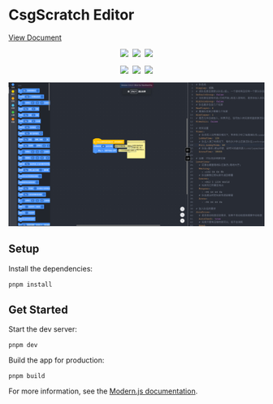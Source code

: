 # CsgScratch Editor

[View Document](https://www.wolai.com/newnan/cPurm6edhJ5sv1JDRoYyd5)

<center>

[![](https://img.shields.io/github/stars/NewNanCity/CsgScratch?style=for-the-badge&color=red)](https://github.com/NewNanCity/CsgScratch)&nbsp;&nbsp;[![](https://img.shields.io/github/forks/NewNanCity/CsgScratch?style=for-the-badge)](https://github.com/NewNanCity/CsgScratch)&nbsp;&nbsp;[![](https://img.shields.io/github/issues/NewNanCity/CsgScratch?style=for-the-badge)](https://github.com/NewNanCity/CsgScratch)

[![](https://img.shields.io/github/watchers/NewNanCity/CsgScratch?style=for-the-badge&color=blueviolet)](https://github.com/NewNanCity/CsgScratch)&nbsp;&nbsp;[![](https://img.shields.io/github/license/NewNanCity/CsgScratch?style=for-the-badge&label=Licence)](https://github.com/NewNanCity/CsgScratch)&nbsp;&nbsp;[![](https://img.shields.io/github/followers/Gk0Wk?style=for-the-badge&label=Gk0Wk&color=critical)](https://github.com/Gk0Wk)

</center>

![Alt text](image.png)

## Setup

Install the dependencies:

```bash
pnpm install
```

## Get Started

Start the dev server:

```
pnpm dev
```

Build the app for production:

```
pnpm build
```

For more information, see the [Modern.js documentation](https://modernjs.dev/en).

